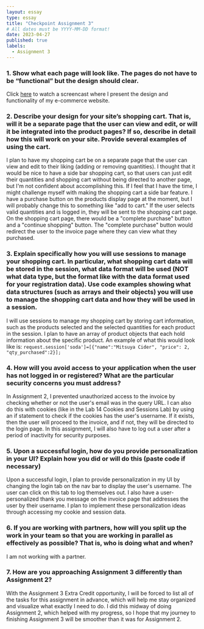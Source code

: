 ```yaml
---
layout: essay
type: essay
title: "Checkpoint Assignment 3"
# All dates must be YYYY-MM-DD format!
date: 2023-04-27
published: true
labels:
  - Assignment 3
---
```


### 1. Show what each page will look like. The pages do not have to be “functional” but the design should clear.

Click [here](https://youtu.be/y--ARHPIQQE) to watch a screencast where I present the design and functionality of my e-commerce website. 

### 2. Describe your design for your site’s shopping cart. That is, will it be a separate page that the user can view and edit, or will it be integrated into the product pages? If so, describe in detail how this will work on your site. Provide several examples of using the cart.

I plan to have my shopping cart be on a separate page that the user can view and edit to their liking (adding or removing quantities). I thought that it would be nice to have a side bar shopping cart, so that users can just edit their quantities and shopping cart without being directed to another page, but I'm not confident about accomplishing this. If I feel that I have the time, I might challenge myself with making the shopping cart a side bar feature. I have a purchase button on the products display page at the moment, but I will probably change this to something like "add to cart." If the user selects valid quantities and is logged in, they will be sent to the shopping cart page. On the shopping cart page, there would be a "complete purchase" button and a "continue shopping" button. The "complete purchase" button would redirect the user to the invoice page where they can view what they purchased. 

### 3. Explain specifically how you will use sessions to manage your shopping cart. In particular, what shopping cart data will be stored in the session, what data format will be used (NOT what data type, but the format like with the data format used for your registration data). Use code examples showing what data structures (such as arrays and their objects) you will use to manage the shopping cart data and how they will be used in a session.

I will use sessions to manage my shopping cart by storing cart information, such as the products selected and the selected quantities for each product in the session. I plan to have an array of product objects that each hold information about the specific product. An example of what this would look like is: `request.session['soda']=[{"name":"Mitsuya Cider", "price": 2, "qty_purchased":2}];`

### 4. How will you avoid access to your application when the user has not logged in or registered? What are the particular security concerns you must address?

In Assignment 2, I prevented unauthorized access to the invoice by checking whether or not the user's email was in the query URL. I can also do this with cookies (like in the Lab 14 Cookies and Sessions Lab) by using an if statement to check if the cookies has the user's username. If it exists, then the user will proceed to the invoice, and if not, they will be directed to the login page. In this assignment, I will also have to log out a user after a period of inactivity for security purposes. 

### 5. Upon a successful login, how do you provide personalization in your UI? Explain how you did or will do this (paste code if necessary)

Upon a successful login, I plan to provide personalization in my UI by changing the login tab on the nav bar to display the user's username. The user can click on this tab to log themselves out. I also have a user-personalized thank you message on the invoice page that addresses the user by their username. I plan to implement these personalization ideas through accessing my cookie and session data. 

### 6. If you are working with partners, how will you split up the work in your team so that you are working in parallel as effectively as possible? That is, who is doing what and when?

I am not working with a partner. 

### 7. How are you approaching Assignment 3 differently than Assignment 2?

With the Assignment 3 Extra Credit opportunity, I will be forced to list all of the tasks for this assignment in advance, which will help me stay organized and visualize what exactly I need to do. I did this midway of doing Assignment 2, which helped with my progress, so I hope that my journey to finishing Assignment 3 will be smoother than it was for Assignment 2. 
